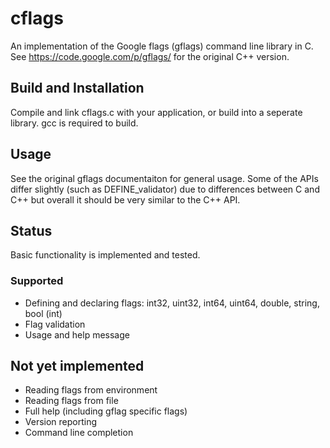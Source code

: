 # cflags

An implementation of the Google flags (gflags) command line library in C.  See https://code.google.com/p/gflags/ for the original C++ version.

## Build and Installation

Compile and link cflags.c with your application, or build into a seperate library.  gcc is required to build.

## Usage

See the original gflags documentaiton for general usage.  Some of the APIs differ slightly (such as DEFINE_validator) due to differences between C and C++ but overall it should be very similar to the C++ API. 

## Status

Basic functionality is implemented and tested.

### Supported

* Defining and declaring flags: int32, uint32, int64, uint64, double, string, bool (int)
* Flag validation
* Usage and help message

## Not yet implemented

* Reading flags from environment
* Reading flags from file
* Full help (including gflag specific flags)
* Version reporting
* Command line completion
